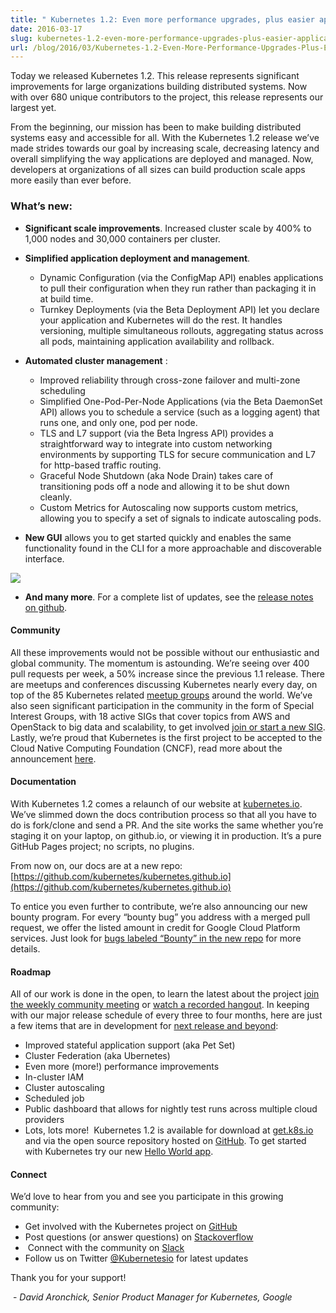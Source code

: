 ```yaml
---
title: " Kubernetes 1.2: Even more performance upgrades, plus easier application deployment and management  "
date: 2016-03-17
slug: kubernetes-1.2-even-more-performance-upgrades-plus-easier-application-deployment-and-management-
url: /blog/2016/03/Kubernetes-1.2-Even-More-Performance-Upgrades-Plus-Easier-Application-Deployment-And-Management-
---
```

Today we released Kubernetes 1.2. This release represents significant improvements for large organizations building distributed systems. Now with over 680 unique contributors to the project, this release represents our largest yet.  

From the beginning, our mission has been to make building distributed systems easy and accessible for all. With the Kubernetes 1.2 release we’ve made strides towards our goal by increasing scale, decreasing latency and overall simplifying the way applications are deployed and managed. Now, developers at organizations of all sizes can build production scale apps more easily than ever before.&nbsp;

### What’s new:&nbsp;

- **Significant scale improvements**. Increased cluster scale by 400% to 1,000 nodes and 30,000 containers per cluster.
- **Simplified application deployment and management**.&nbsp;

  - Dynamic Configuration (via the ConfigMap API) enables applications to pull their configuration when they run rather than packaging it in at build time.&nbsp;
  - Turnkey Deployments (via the Beta Deployment API) let you declare your application and Kubernetes will do the rest. It handles versioning, multiple simultaneous rollouts, aggregating status across all pods, maintaining application availability and rollback.&nbsp;
- **Automated cluster management** :

  - Improved reliability through cross-zone failover and multi-zone scheduling
  - Simplified One-Pod-Per-Node Applications (via the Beta DaemonSet API) allows you to schedule a service (such as a logging agent) that runs one, and only one, pod per node.&nbsp;
  - TLS and L7 support (via the Beta Ingress API) provides a straightforward way to integrate into custom networking environments by supporting TLS for secure communication and L7 for http-based traffic routing.&nbsp;
  - Graceful Node Shutdown (aka Node Drain) takes care of transitioning pods off a node and allowing it to be shut down cleanly.&nbsp;
  - Custom Metrics for Autoscaling now supports custom metrics, allowing you to specify a set of signals to indicate autoscaling pods.&nbsp;
- **New GUI** allows you to get started quickly and enables the same functionality found in the CLI for a more approachable and discoverable interface.

[![](https://1.bp.blogspot.com/-_xwIlw1gJo4/VusiOuHRzCI/AAAAAAAAA3s/NDN91tgdypQE7iBjzTCWlO7vzfDNt_guw/s640/k8-1.2-release.png)](https://1.bp.blogspot.com/-_xwIlw1gJo4/VusiOuHRzCI/AAAAAAAAA3s/NDN91tgdypQE7iBjzTCWlO7vzfDNt_guw/s1600/k8-1.2-release.png)

- **And many more**. For a complete list of updates, see the [release notes on github](https://github.com/kubernetes/kubernetes/releases/tag/v1.2.0).&nbsp;

#### Community&nbsp;

All these improvements would not be possible without our enthusiastic and global community. The momentum is astounding. We’re seeing over 400 pull requests per week, a 50% increase since the previous 1.1 release. There are meetups and conferences discussing Kubernetes nearly every day, on top of the 85 Kubernetes related [meetup groups](http://www.meetup.com/topics/kubernetes/) around the world. We’ve also seen significant participation in the community in the form of Special Interest Groups, with 18 active SIGs that cover topics from AWS and OpenStack to big data and scalability, to get involved [join or start a new SIG](https://github.com/kubernetes/kubernetes/wiki/Special-Interest-Groups-(SIGs)). Lastly, we’re proud that Kubernetes is the first project to be accepted to the Cloud Native Computing Foundation (CNCF), read more about the announcement [here](https://cncf.io/news/announcement/2016/03/cloud-native-computing-foundation-accepts-kubernetes-first-hosted-projec-0).&nbsp;



#### Documentation&nbsp;

With Kubernetes 1.2 comes a relaunch of our website at [kubernetes.io](http://kubernetes.io/). We’ve slimmed down the docs contribution process so that all you have to do is fork/clone and send a PR. And the site works the same whether you’re staging it on your laptop, on github.io, or viewing it in production. It’s a pure GitHub Pages project; no scripts, no plugins.&nbsp;



From now on, our docs are at a new repo: [https://github.com/kubernetes/kubernetes.github.io](https://github.com/kubernetes/kubernetes.github.io)



To entice you even further to contribute, we’re also announcing our new bounty program. For every “bounty bug” you address with a merged pull request, we offer the listed amount in credit for Google Cloud Platform services. Just look for [bugs labeled “Bounty” in the new repo](https://github.com/kubernetes/kubernetes.github.io/issues?q=is%3Aissue+is%3Aopen+label%3ABounty) for more details.&nbsp;



#### Roadmap&nbsp;

All of our work is done in the open, to learn the latest about the project j[oin the weekly community meeting](https://groups.google.com/forum/#!forum/kubernetes-community-video-chat) or [watch a recorded hangout](https://www.youtube.com/playlist?list=PL69nYSiGNLP1pkHsbPjzAewvMgGUpkCnJ). In keeping with our major release schedule of every three to four months, here are just a few items that are in development for [next release and beyond](https://github.com/kubernetes/kubernetes/wiki/Release-1.3):&nbsp;

- Improved stateful application support (aka Pet Set)&nbsp;
- Cluster Federation (aka Ubernetes)&nbsp;
- Even more (more!) performance improvements&nbsp;
- In-cluster IAM&nbsp;
- Cluster autoscaling&nbsp;
- Scheduled job&nbsp;
- Public dashboard that allows for nightly test runs across multiple cloud providers&nbsp;
- Lots, lots more!&nbsp;
Kubernetes 1.2 is available for download at [get.k8s.io](http://get.k8s.io/) and via the open source repository hosted on [GitHub](https://github.com/kubernetes/kubernetes). To get started with Kubernetes try our new [Hello World app](http://kubernetes.io/docs/hellonode/).&nbsp;



#### Connect&nbsp;

We’d love to hear from you and see you participate in this growing community:&nbsp;

- Get involved with the Kubernetes project on [GitHub](https://github.com/kubernetes/kubernetes)&nbsp;
- Post questions (or answer questions) on [Stackoverflow](https://stackoverflow.com/questions/tagged/kubernetes)&nbsp;
- &nbsp;Connect with the community on [Slack](http://slack.kubernetes.io/)&nbsp;
- Follow us on Twitter [@Kubernetesio](https://twitter.com/kubernetesio) for latest updates&nbsp;

Thank you for your support!&nbsp;



&nbsp;-&nbsp;_David Aronchick, Senior Product Manager for Kubernetes, Google_
